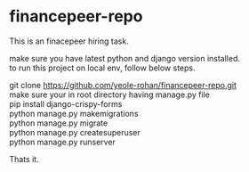 # financepeer-repo
This is an finacepeer hiring task.

make sure you have latest python and django version installed.<br /> 
to run this project on local env, follow below steps.<br /> 

git clone https://github.com/yeole-rohan/financepeer-repo.git<br /> 
make sure your in root directory having manage.py file<br /> 
pip install django-crispy-forms<br /> 
python manage.py makemigrations<br /> 
python manage.py migrate<br /> 
python manage.py createsuperuser<br /> 
python manage.py runserver<br /> 

Thats it.
